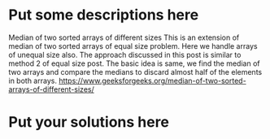 
# Put some descriptions here 
Median of two sorted arrays of different sizes
This is an extension of median of two sorted arrays of equal size problem. Here we handle arrays of unequal size also.
The approach discussed in this post is similar to method 2 of equal size post. The basic idea is same, we find the median of two arrays and compare the medians to discard almost half of the elements in both arrays. 
https://www.geeksforgeeks.org/median-of-two-sorted-arrays-of-different-sizes/
# Put your solutions here
